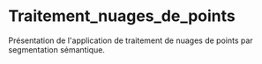 # Traitement_nuages_de_points
Présentation de l'application de traitement de nuages de points par segmentation sémantique.

